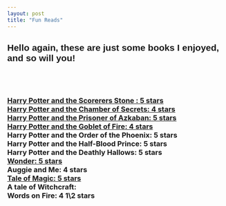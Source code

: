```yaml
---
layout: post
title: "Fun Reads"
---
```

<html>
<style>
	h2 {
	    color:rgb(5, 143, 255));
	    font-family: "Helvetica", sans-serif;
		}
	</style>
<div class="blurb">
	

    
<body>
<h2>Hello again, these are just some books
I enjoyed, and so will you!<h2> <br>
  



<h3> <a href="https://www.amazon.com/Harry-Potter-Sorcerers-Stone-Large/dp/0786222727/ref=sr_1_1_sspa?dchild=1&keywords=harry+potter+book+1&qid=1600909065&sr=8-1-spons&psc=1&spLa=ZW5jcnlwdGVkUXVhbGlmaWVyPUExTDlWM1pQMVMxMUNBJmVuY3J5cHRlZElkPUEwNzk5MTkzMUFYV0hQWFdKVUVHMSZlbmNyeXB0ZWRBZElkPUEwOTg3NTE0MTVRU1hNM1RBUEhHViZ3aWRnZXROYW1lPXNwX2F0ZiZhY3Rpb249Y2xpY2tSZWRpcmVjdCZkb05vdExvZ0NsaWNrPXRydWU=">Harry Potter and the Scorerers Stone  : 5 stars </a> <br>
<a href="https://www.amazon.com/Rowling-Chamber-Secrets-Jul-1999-Hardcover/dp/B01GWS428E/ref=sr_1_6?dchild=1&keywords=harry+potter+book+2&qid=1600909104&sr=8-6">Harry Potter and the Chamber of Secrets: 4 stars </a> <br>
<a href="https://www.amazon.com/Harry-Potter-Prisoner-Azkaban-Book/dp/B017V4NTFA/ref=sr_1_1?dchild=1&keywords=harry+potter+book+3&qid=1600909152&sr=8-1">Harry Potter and the Prisoner of Azkaban: 5 stars </a> <br>
<a href="https://www.amazon.com/s?k=harry+potter+book+4&i=audible&ref=nb_sb_noss_2">Harry Potter and the Goblet of Fire: 4 stars </a> <br>
Harry Potter and the Order of the Phoenix: 5 stars <br>
Harry Potter and the Half-Blood Prince: 5 stars <br>
  Harry Potter and the Deathly Hallows: 5 stars <br> 
    <a href="https://www.amazon.com/Wonder-R-J-Palacio/dp/0375869026">Wonder: 5 stars <br> </a>
Auggie and Me: 4 stars <br>
<a href="https://www.amazon.com/Tale-Magic/dp/0316523518/ref=pd_sbs_14_1/144-3793920-5857068?_encoding=UTF8&pd_rd_i=0316523518&pd_rd_r=e7f2de45-e7ea-48a8-8633-ca95cdfd616e&pd_rd">Tale of Magic: 5 stars <br> </a>
A tale of Witchcraft:<br>
 <div class="blurb">
 Words on Fire: 4 1\2 stars <br> <h3>
</body>
  
  
